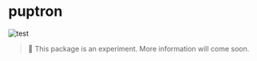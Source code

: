# puptron

![test](https://github.com/catdad/puptron/workflows/test/badge.svg)

> 🐶 This package is an experiment. More information will come soon.
